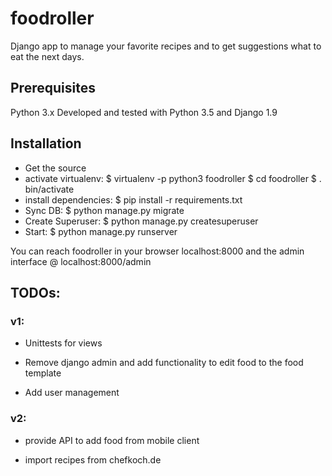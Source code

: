 # foodroller
Django app to manage your favorite recipes and to get suggestions what to eat the next days.

## Prerequisites
Python 3.x 
Developed and tested with Python 3.5 and Django 1.9

## Installation
* Get the source
* activate virtualenv: 
$ virtualenv -p python3 foodroller 
$ cd foodroller 
$ . bin/activate
* install dependencies:
$ pip install -r requirements.txt
* Sync DB:
$ python manage.py migrate
* Create Superuser:
$ python manage.py createsuperuser
* Start:
$ python manage.py runserver

You can reach foodroller in your browser localhost:8000 and the admin interface @ localhost:8000/admin

## TODOs:

### v1:

* Unittests for views

* Remove django admin and add functionality to edit food to the food template

* Add user management


### v2:

* provide API to add food from mobile client

* import recipes from chefkoch.de
